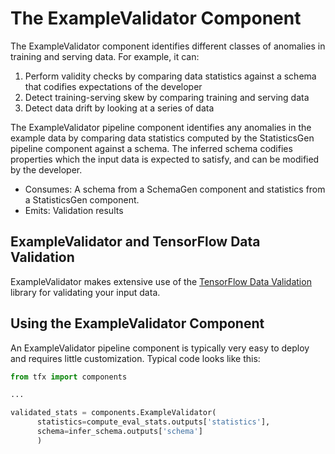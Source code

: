 # The ExampleValidator Component

The ExampleValidator component identifies different classes of anomalies in training and serving
data. For example, it
can:

1.  Perform validity checks by comparing data statistics against a schema that
    codifies expectations of the developer
1.  Detect training-serving skew by comparing training and serving
    data
1.  Detect data drift by looking at a series of data

The ExampleValidator pipeline component identifies any anomalies in the example data
by comparing data statistics computed by the StatisticsGen pipeline component against a
schema. The inferred schema codifies properties which the input data is expected to
satisfy, and can be modified by the developer.

* Consumes: A schema from a SchemaGen component and statistics from a StatisticsGen
component.
* Emits: Validation results

## ExampleValidator and TensorFlow Data Validation

ExampleValidator makes extensive use of the [TensorFlow Data Validation](tfdv.md) library
for validating your input data.

## Using the ExampleValidator Component

An ExampleValidator pipeline component is typically very easy to deploy and
requires little customization. Typical code looks like this:

```python
from tfx import components

...

validated_stats = components.ExampleValidator(
      statistics=compute_eval_stats.outputs['statistics'],
      schema=infer_schema.outputs['schema']
      )
```
